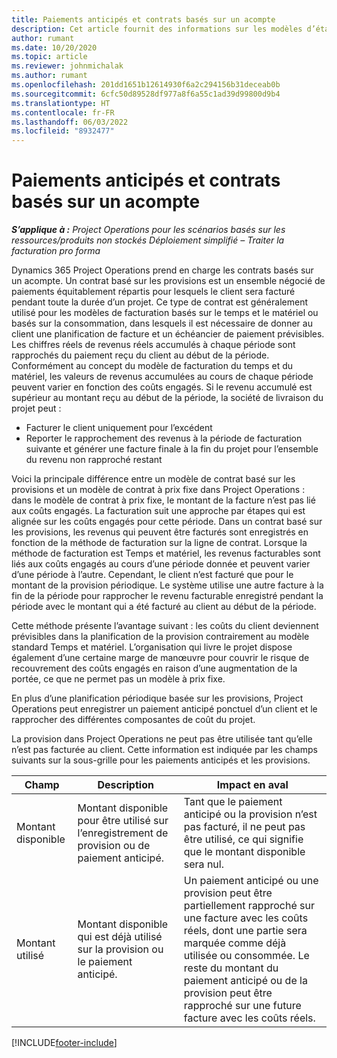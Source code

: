 ```yaml
---
title: Paiements anticipés et contrats basés sur un acompte
description: Cet article fournit des informations sur les modèles d’établissement de contrat basé sur une provision ou des avances dans Project Operations.
author: rumant
ms.date: 10/20/2020
ms.topic: article
ms.reviewer: johnmichalak
ms.author: rumant
ms.openlocfilehash: 201dd1651b12614930f6a2c294156b31deceab0b
ms.sourcegitcommit: 6cfc50d89528df977a8f6a55c1ad39d99800d9b4
ms.translationtype: HT
ms.contentlocale: fr-FR
ms.lasthandoff: 06/03/2022
ms.locfileid: "8932477"
---
```

# <a name="advances-and-retainer-based-contracts"></a>Paiements anticipés et contrats basés sur un acompte


_**S’applique à :** Project Operations pour les scénarios basés sur les ressources/produits non stockés Déploiement simplifié – Traiter la facturation pro forma_

Dynamics 365 Project Operations prend en charge les contrats basés sur un acompte. Un contrat basé sur les provisions est un ensemble négocié de paiements équitablement répartis pour lesquels le client sera facturé pendant toute la durée d’un projet. Ce type de contrat est généralement utilisé pour les modèles de facturation basés sur le temps et le matériel ou basés sur la consommation, dans lesquels il est nécessaire de donner au client une planification de facture et un échéancier de paiement prévisibles. Les chiffres réels de revenus réels accumulés à chaque période sont rapprochés du paiement reçu du client au début de la période. Conformément au concept du modèle de facturation du temps et du matériel, les valeurs de revenus accumulées au cours de chaque période peuvent varier en fonction des coûts engagés. Si le revenu accumulé est supérieur au montant reçu au début de la période, la société de livraison du projet peut :

- Facturer le client uniquement pour l’excédent 
- Reporter le rapprochement des revenus à la période de facturation suivante et générer une facture finale à la fin du projet pour l’ensemble du revenu non rapproché restant

Voici la principale différence entre un modèle de contrat basé sur les provisions et un modèle de contrat à prix fixe dans Project Operations : dans le modèle de contrat à prix fixe, le montant de la facture n’est pas lié aux coûts engagés. La facturation suit une approche par étapes qui est alignée sur les coûts engagés pour cette période. Dans un contrat basé sur les provisions, les revenus qui peuvent être facturés sont enregistrés en fonction de la méthode de facturation sur la ligne de contrat. Lorsque la méthode de facturation est Temps et matériel, les revenus facturables sont liés aux coûts engagés au cours d’une période donnée et peuvent varier d’une période à l’autre. Cependant, le client n’est facturé que pour le montant de la provision périodique. Le système utilise une autre facture à la fin de la période pour rapprocher le revenu facturable enregistré pendant la période avec le montant qui a été facturé au client au début de la période.

Cette méthode présente l’avantage suivant : les coûts du client deviennent prévisibles dans la planification de la provision contrairement au modèle standard Temps et matériel. L’organisation qui livre le projet dispose également d’une certaine marge de manœuvre pour couvrir le risque de recouvrement des coûts engagés en raison d’une augmentation de la portée, ce que ne permet pas un modèle à prix fixe.

En plus d’une planification périodique basée sur les provisions, Project Operations peut enregistrer un paiement anticipé ponctuel d’un client et le rapprocher des différentes composantes de coût du projet.

La provision dans Project Operations ne peut pas être utilisée tant qu’elle n’est pas facturée au client. Cette information est indiquée par les champs suivants sur la sous-grille pour les paiements anticipés et les provisions.

| Champ | Description | Impact en aval |
| --- | --- | --- |
| Montant disponible | Montant disponible pour être utilisé sur l’enregistrement de provision ou de paiement anticipé. | Tant que le paiement anticipé ou la provision n’est pas facturé, il ne peut pas être utilisé, ce qui signifie que le montant disponible sera nul. |
| Montant utilisé | Montant disponible qui est déjà utilisé sur la provision ou le paiement anticipé. | Un paiement anticipé ou une provision peut être partiellement rapproché sur une facture avec les coûts réels, dont une partie sera marquée comme déjà utilisée ou consommée. Le reste du montant du paiement anticipé ou de la provision peut être rapproché sur une future facture avec les coûts réels. |


[!INCLUDE[footer-include](../../includes/footer-banner.md)]